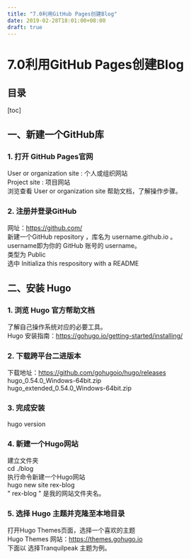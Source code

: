 ```yaml
---
title: "7.0利用GitHub Pages创建Blog"
date: 2019-02-28T18:01:00+08:00
draft: true
---
```


# 7.0利用GitHub Pages创建Blog  
  
## 目录  
[toc]  
  
## 一、新建一个GitHub库  
### 1.  打开 GitHub Pages官网
User or organization site : 个人或组织网站  
Project site : 项目网站  
浏览查看 User or organization site 帮助文档，了解操作步骤。
    
### 2.  注册并登录GitHub  
网址：<https://github.com/>  
新建一个GitHub repository ，库名为 username.github.io 。  
username即为你的 GitHub 账号的 username。  
类型为 Public  
选中 Initializa this respository with a README
  
## 二、安装 Hugo  
### 1. 浏览 Hugo 官方帮助文档  
了解自己操作系统对应的必要工具。  
Hugo 安装指南：<https://gohugo.io/getting-started/installing/>  
### 2. 下载跨平台二进版本  
下载地址：<https://github.com/gohugoio/hugo/releases>  
hugo_0.54.0_Windows-64bit.zip  
hugo_extended_0.54.0_Windows-64bit.zip  
### 3. 完成安装  
hugo version  
### 4. 新建一个Hugo网站
建立文件夹  
cd ./blog  
执行命令新建一个Hugo网站  
hugo new site rex-blog  
" rex-blog " 是我的网站文件夹名。  
### 5. 选择 Hugo 主题并克隆至本地目录  
打开Hugo Themes页面，选择一个喜欢的主题  
Hugo Themes 网站：<https://themes.gohugo.io>   
下面以 选择Tranquilpeak 主题为例。
